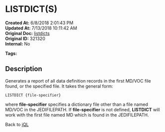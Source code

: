 # LISTDICT(S)

**Created At:** 6/8/2018 2:01:43 PM  
**Updated At:** 7/13/2018 10:11:42 AM  
**Original Doc:** [listdicts](https://docs.jbase.com/46350-jql/listdicts)  
**Original ID:** 321320  
**Internal:** No  

**Tags:**
<badge text='dictionary' vertical='middle' />
<badge text='jql' vertical='middle' />

## Description

Generates a report of all data definition records in the first MD/VOC file found, or the specified file. It takes the general form:

```
LISTDICT {file-specifier}
```

where **file-specifier** specifies a dictionary file other than a file named MD/VOC in the JEDIFILEPATH. If **file-specifier** is not defined, **LISTDICT** will work with the first file named MD which is found in the JEDIFILEPATH.

Back to [jQL](jbase-query-language-jql-)
